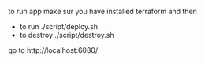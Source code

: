 to run app make sur you have installed terraform and then 
 - to run ./script/deploy.sh
 - to destroy ./script/destroy.sh

 go to http://localhost:6080/



